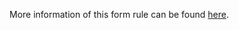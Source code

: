 More information of this form rule can be found [here](https://daniels-notes.de/posts/2023/simplifcation-of-missing-comment).

